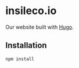 # insileco.io

Our website built with [Hugo](https://gohugo.io/).

## Installation 

```sh
npm install
```